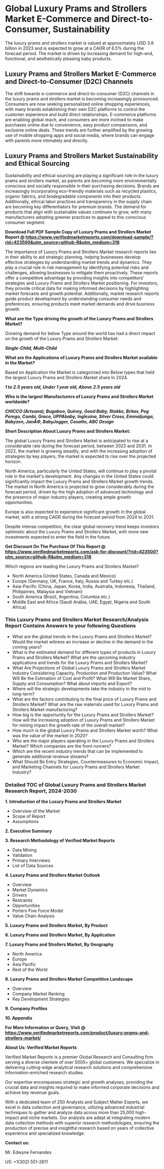 <h1>Global Luxury Prams and Strollers Market E-Commerce and Direct-to-Consumer, Sustainability</h1><p class=""><p>The luxury prams and strollers market is valued at approximately USD 3.8 billion in 2023 and is expected to grow at a CAGR of 6.5% during the forecast period. The market is driven by increasing demand for high-end, functional, and aesthetically pleasing baby products.</p><h2>Luxury Prams and Strollers Market E-Commerce and Direct-to-Consumer (D2C) Channels</h2><p>The shift towards e-commerce and direct-to-consumer (D2C) channels in the luxury prams and strollers market is becoming increasingly pronounced. Consumers are now seeking personalized online shopping experiences, with many brands establishing their own D2C platforms to control the customer experience and build direct relationships. E-commerce platforms are enabling global reach, and consumers are more inclined to make purchases online due to convenience, easy product comparisons, and exclusive online deals. These trends are further amplified by the growing use of mobile shopping apps and social media, where brands can engage with parents more intimately and directly.</p><h2>Luxury Prams and Strollers Market Sustainability and Ethical Sourcing</h2><p>Sustainability and ethical sourcing are playing a significant role in the luxury prams and strollers market, as parents are becoming more environmentally conscious and socially responsible in their purchasing decisions. Brands are increasingly incorporating eco-friendly materials such as recycled plastics, organic fabrics, and biodegradable components into their products. Additionally, ethical labor practices and transparency in the supply chain are becoming key differentiators for premium brands. The demand for products that align with sustainable values continues to grow, with many manufacturers adopting greener practices to appeal to this conscious consumer segment.</p></p><p class=""><strong>Download Full PDF Sample Copy of Luxury Prams and Strollers Market Report @ <a href="https://www.verifiedmarketreports.com/download-sample/?rid=423500&utm_source=github-R&utm_medium=316" target="_blank">https://www.verifiedmarketreports.com/download-sample/?rid=423500&utm_source=github-R&utm_medium=316</a></strong></p><p>The importance of&nbsp;Luxury Prams and Strollers Market research reports lies in their ability to aid strategic planning, helping businesses develop effective strategies by understanding market trends and dynamics. They play a crucial role in risk management by identifying potential risks and challenges, allowing businesses to mitigate them proactively. These reports offer a competitive advantage by providing insights into competitors' strategies and Luxury Prams and Strollers Market positioning. For investors, they provide critical data for making informed decisions by highlighting market forecasts and growth potential. Additionally, market research reports guide product development by understanding consumer needs and preferences, ensuring products meet market demands and drive business growth.</p><p><strong>What are the&nbsp;Type driving the growth of the Luxury Prams and Strollers Market?</strong></p><p id="" class="">Growing demand for below Type around the world has had a direct impact on the growth of the Luxury Prams and Strollers Market:</p><p class=""><em><strong>Single-Child, Multi-Child</strong></em></p><p class=""><strong>What are the&nbsp;Applications&nbsp;of Luxury Prams and Strollers Market available in the Market?</strong></p><p id="" class="">Based on Application the Market is categorized into Below types that held the largest Luxury Prams and Strollers Market share In 2024.</p><p class=""><em><strong>1 to 2.5 years old, Under 1 year old, Above 2.5 years old</strong></em></p><p class=""><strong>Who is the largest Manufacturers of Luxury Prams and Strollers Market worldwide?</strong></p><p><em><strong>CHICCO (Artsana), Bugaboo, Quinny, Good Baby, Stokke, Britax, Peg Perego, Combi, Graco, UPPAbaby, Inglesina, Silver Cross, Emmaljunga, Babyzen, JanÃ©, BabyJogger, Cosatto, ABC Design</strong></em></p><p id="" class=""><strong>Short Description About Luxury Prams and Strollers Market:</strong></p><p>The global Luxury Prams and Strollers Market is anticipated to rise at a considerable rate during the forecast period, between 2023 and 2031. In 2022, the market is growing steadily, and with the increasing adoption of strategies by key players, the market is expected to rise over the projected horizon.</p><p>North America, particularly the United States, will continue to play a pivotal role in the market's development. Any changes in the United States could significantly impact the Luxury Prams and Strollers Market growth trends. The market in North America is projected to grow considerably during the forecast period, driven by the high adoption of advanced technology and the presence of major industry players, creating ample growth opportunities.</p><p>Europe is also expected to experience significant growth in the global market, with a strong CAGR during the forecast period from 2024 to 2031.</p><p>Despite intense competition, the clear global recovery trend keeps investors optimistic about the Luxury Prams and Strollers Market, with more new investments expected to enter the field in the future.</p><p id="" class=""><strong>Get Discount On The Purchase Of This Report @ <a href="https://www.verifiedmarketreports.com/ask-for-discount/?rid=423500?utm_source=github-R&utm_medium=316" target="_blank">https://www.verifiedmarketreports.com/ask-for-discount/?rid=423500?utm_source=github-R&utm_medium=316</a></strong></p><p class="">Which regions are leading the Luxury Prams and Strollers Market?</p><ul><li>North America (United States, Canada and Mexico)</li><li>Europe (Germany, UK, France, Italy, Russia and Turkey etc.)</li><li>Asia-Pacific (China, Japan, Korea, India, Australia, Indonesia, Thailand, Philippines, Malaysia and Vietnam)</li><li>South America (Brazil, Argentina, Columbia etc.)</li><li>Middle East and Africa (Saudi Arabia, UAE, Egypt, Nigeria and South Africa)</li></ul><h3 id="" class="">This Luxury Prams and Strollers Market Research/Analysis Report Contains Answers to your following Questions</h3><ul><li>What are the global trends in the Luxury Prams and Strollers Market? Would the market witness an increase or decline in the demand in the coming years?</li><li>What is the estimated demand for different types of products in Luxury Prams and Strollers Market? What are the upcoming industry applications and trends for the Luxury Prams and Strollers Market?</li><li>What Are Projections of Global Luxury Prams and Strollers Market Industry Considering Capacity, Production and Production Value? What Will Be the Estimation of Cost and Profit? What Will Be Market Share, Supply and Consumption? What about imports and Export?</li><li>Where will the strategic developments take the industry in the mid to long-term?</li><li>What are the factors contributing to the final price of Luxury Prams and Strollers Market? What are the raw materials used for Luxury Prams and Strollers Market manufacturing?</li><li>How big is the opportunity for the Luxury Prams and Strollers Market? How will the increasing adoption of Luxury Prams and Strollers Market for mining impact the growth rate of the overall market?</li><li>How much is the global Luxury Prams and Strollers Market worth? What was the value of the market In 2020?</li><li>Who are the major players operating in the Luxury Prams and Strollers Market? Which companies are the front runners?</li><li>Which are the recent industry trends that can be implemented to generate additional revenue streams?</li><li>What Should Be Entry Strategies, Countermeasures to Economic Impact, and Marketing Channels for Luxury Prams and Strollers Market Industry?</li></ul><h3 id="" class="">Detailed TOC of Global Luxury Prams and Strollers Market Research Report, 2024-2030</h3><p id="" class=""><strong>1. Introduction of the Luxury Prams and Strollers Market</strong></p><ul><li>Overview of the Market</li><li>Scope of Report</li><li>Assumptions</li></ul><p id="" class=""><strong>2. Executive Summary</strong></p><p id="" class=""><strong>3. Research Methodology of Verified Market Reports</strong></p><ul><li>Data Mining</li><li>Validation</li><li>Primary Interviews</li><li>List of Data Sources</li></ul><p id="" class=""><strong>4. Luxury Prams and Strollers Market Outlook</strong></p><ul><li>Overview</li><li>Market Dynamics</li><li>Drivers</li><li>Restraints</li><li>Opportunities</li><li>Porters Five Force Model</li><li>Value Chain Analysis</li></ul><p id="" class=""><strong>5. Luxury Prams and Strollers Market, By Product</strong></p><p id="" class=""><strong>6. Luxury Prams and Strollers Market, By Application</strong></p><p id="" class=""><strong>7. Luxury Prams and Strollers Market, By Geography</strong></p><ul><li>North America</li><li>Europe</li><li>Asia Pacific</li><li>Rest of the World</li></ul><p id="" class=""><strong>8. Luxury Prams and Strollers Market Competitive Landscape</strong></p><ul><li>Overview</li><li>Company Market Ranking</li><li>Key Development Strategies</li></ul><p id="" class=""><strong>9. Company Profiles</strong></p><p id="" class=""><strong>10. Appendix</strong></p><p id="" class=""><strong>For More Information or Query, Visit @ <a href="https://www.verifiedmarketreports.com/product/luxury-prams-and-strollers-market/" target="_blank">https://www.verifiedmarketreports.com/product/luxury-prams-and-strollers-market/</a></strong></p><p id="" class=""><strong>About Us: Verified Market Reports</strong></p><p id="" class="">Verified Market Reports is a premier Global Research and Consulting firm serving a diverse clientele of over 5000+ global customers. We specialize in delivering cutting-edge analytical research solutions and comprehensive information-enriched research studies.</p><p id="" class="">Our expertise encompasses strategic and growth analyses, providing the crucial data and insights required to make informed corporate decisions and achieve key revenue goals.</p><p id="" class="">With a dedicated team of 250 Analysts and Subject Matter Experts, we excel in data collection and governance, utilizing advanced industrial techniques to gather and analyze data across more than 25,000 high-impact and niche markets. Our analysts are adept at integrating modern data collection methods with superior research methodologies, ensuring the production of precise and insightful research based on years of collective experience and specialized knowledge.</p><p id="" class=""><strong>Contact us:</strong></p><p id="" class="">Mr. Edwyne Fernandes</p><p id="" class="">US: +1(302) 551-2611</p>